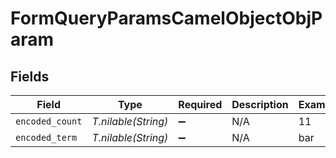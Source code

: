 # FormQueryParamsCamelObjectObjParam


## Fields

| Field               | Type                | Required            | Description         | Example             |
| ------------------- | ------------------- | ------------------- | ------------------- | ------------------- |
| `encoded_count`     | *T.nilable(String)* | :heavy_minus_sign:  | N/A                 | 11                  |
| `encoded_term`      | *T.nilable(String)* | :heavy_minus_sign:  | N/A                 | bar                 |